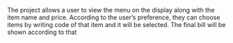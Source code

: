 The project allows a user to view the menu on the display along with the item name and price. According to the user’s preference, they can choose items by writing code of that item and it will be selected. The final bill will be shown according to that 
